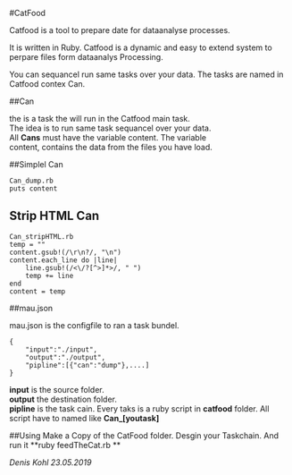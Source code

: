 
#CatFood

Catfood is a tool to prepare date for dataanalyse processes. 

It is written in Ruby. 
Catfood is a dynamic and easy to extend system to perpare files form dataanalys Processing.

You can sequancel run same tasks over your data. The tasks are named in Catfood contex Can.    

##Can

the is a task the will run in the Catfood main task.   
The idea is to run same task sequancel over your data.   
All **Cans** must have the variable content. The variable   
content, contains the data from the files you have load.    

##Simplel Can

	Can_dump.rb
	puts content
	
## Strip HTML Can
	Can_stripHTML.rb
	temp = ""
	content.gsub!(/\r\n?/, "\n")
	content.each_line do |line|
	    line.gsub!(/<\/?[^>]*>/, " ")
	    temp += line
	end
	content = temp
	

##mau.json

mau.json is the configfile to ran a task bundel.   

	{
    	"input":"./input",
    	"output":"./output",
    	"pipline":[{"can":"dump"},....]
	}

**input** is the source folder.   
**output** the destination folder.   
**pipline** is the task cain. Every taks is a ruby script in **catfood** folder. All script have to named like **Can_[youtask]**      
	
 
##Using
Make a Copy of the CatFood folder. Desgin your Taskchain. 
And run it **ruby feedTheCat.rb ** 

*Denis Kohl 23.05.2019*
